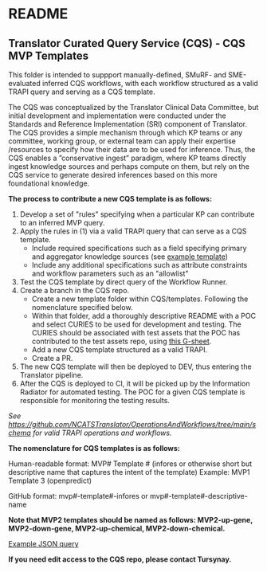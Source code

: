 # README

## Translator Curated Query Service (CQS) - CQS MVP Templates

This folder is intended to suppport manually-defined, SMuRF- and SME-evaluated inferred CQS workflows, with each workflow structured as a valid TRAPI query and serving as a CQS template.

The CQS was conceptualized by the Translator Clinical Data Committee, but initial development and implementation were conducted under the Standards and Reference Implementation (SRI) component of Translator. The CQS provides a simple mechanism through which KP teams or any committee, working group, or external team can apply their expertise /resources to specify how their data are to be used for inference. Thus, the CQS enables a ”conservative ingest” paradigm, where KP teams directly ingest knowledge sources and perhaps compute on them, but rely on the CQS service to generate desired inferences based on this more foundational knowledge.

**The process to contribute a new CQS template is as follows:**

1. Develop a set of "rules" specifying when a particular KP can contribute to an inferred MVP query.
2. Apply the rules in (1) via a valid TRAPI query that can serve as a CQS template.
   - Include required specifications such as a field specifying primary and aggregator knowledge sources (see [example template](https://github.com/TranslatorSRI/CQS/blob/main/templates/example-cqs-mvp-template/example-cqs-mvp-template.json))
   - Include any additional specifications such as attribute constraints and workflow parameters such as an "allowlist"
4. Test the CQS template by direct query of the Workflow Runner.
5. Create a branch in the CQS repo.
   - Create a new template folder within CQS/templates. Following the nomenclature specified below.
   - Within that folder, add a thoroughly descriptive README with a POC and select CURIES to be used for development and testing. The CURIES should be associated with test assets that the POC has contributed to the test assets repo, using [this G-sheet](https://docs.google.com/spreadsheets/d/1wAQaFEtFqAvp2fbTZIe-2ObF9zUU_cmXILfU8SzUWe0/edit?usp=drive_link).
   - Add a new CQS template structured as a valid TRAPI.
   - Create a PR.
5. The new CQS template will then be deployed to DEV, thus entering the Translator pipeline.
6. After the CQS is deployed to CI, it will be picked up by the Information Radiator for automated testing. The POC for a given CQS template is responsible for monitoring the testing results.

*See https://github.com/NCATSTranslator/OperationsAndWorkflows/tree/main/schema for valid TRAPI operations and workflows.*

**The nomenclature for CQS templates is as follows:**

Human-readable format: MVP# Template # (infores or otherwise short but descriptive name that captures the intent of the template)
Example: MVP1 Template 3 (openpredict)

GitHub format: mvp#-template#-infores or mvp#-template#-descriptive-name

**Note that MVP2 templates should be named as follows: MVP2-up-gene, MVP2-down-gene, MVP2-up-chemical, MVP2-down-chemical.**

[Example JSON query](https://github.com/TranslatorSRI/CQS/blob/main/templates/example-cqs-mvp-template/example-cqs-mvp-template.json)

**If you need edit access to the CQS repo, please contact Tursynay.**



